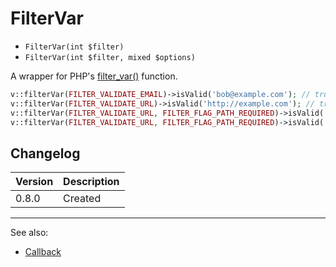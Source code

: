# FilterVar

- `FilterVar(int $filter)`
- `FilterVar(int $filter, mixed $options)`

A wrapper for PHP's [filter_var()](http://php.net/filter_var) function.

```php
v::filterVar(FILTER_VALIDATE_EMAIL)->isValid('bob@example.com'); // true
v::filterVar(FILTER_VALIDATE_URL)->isValid('http://example.com'); // true
v::filterVar(FILTER_VALIDATE_URL, FILTER_FLAG_PATH_REQUIRED)->isValid('http://example.com'); // false
v::filterVar(FILTER_VALIDATE_URL, FILTER_FLAG_PATH_REQUIRED)->isValid('http://example.com/path'); // true
```

## Changelog

Version | Description
--------|-------------
  0.8.0 | Created

***
See also:

- [Callback](Callback.md)
